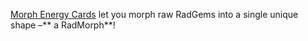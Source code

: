 [Morph Energy Cards](?glossaryAnchor=cards) let you morph raw RadGems into a single unique shape –** a RadMorph**!
